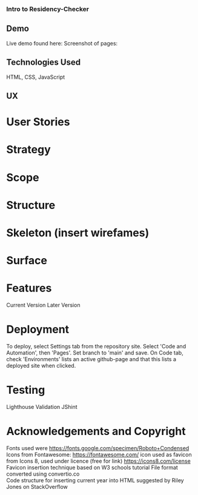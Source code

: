 ### Intro to Residency-Checker

## Demo
Live demo found here:
Screenshot of pages:

## Technologies Used
HTML, CSS, JavaScript

## UX
# User Stories
# Strategy
# Scope
# Structure
# Skeleton (insert wirefames)
# Surface

# Features
Current Version
Later Version

# Deployment
To deploy, select Settings tab from the repository site. Select 'Code and Automation', then 'Pages'. Set branch to 'main' and save. On Code tab, check 'Environments' lists an active github-page and that this lists a deployed site when clicked. 

# Testing
Lighthouse
Validation
JShint

# Acknowledgements and Copyright
Fonts used were https://fonts.google.com/specimen/Roboto+Condensed 
Icons from Fontawesome: https://fontawesome.com/
icon used as favicon from Icons 8, used under licence (free for link) https://icons8.com/license
Favicon insertion technique based on W3 schools tutorial
File format converted using convertio.co  
Code structure for inserting current year into HTML suggested by Riley Jones on StackOverflow